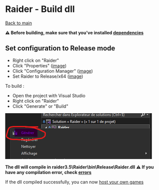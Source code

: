 # Raider - Build dll

[Back to main](../main.md)

**⚠️ Before building, make sure that you've installed [dependencies](dependencies.md)**

## Set configuration to Release mode

- Right click on "Raider" 
- Click "Properties" ([image](../assets/Properties.png))
- Click "Configuration Manager" ([image](../assets/Configuration_manager.png))
- Set Raider to Release/x64 ([image](../assets/Configuration_manager_2.png))

To build :

- Open the project with Visual Studio
- Right click on "Raider"
- Click "Generate" or "Build"

<img src="../assets/Build.png" alt="Build"  width="469">

**The dll will compile in raider3.5\Raider\bin\Release\Raider.dll**
**⚠️ If you have any compilation error, check [errors](errors.md)**

If the dll compiled successfully, you can now [host your own games](host.md)